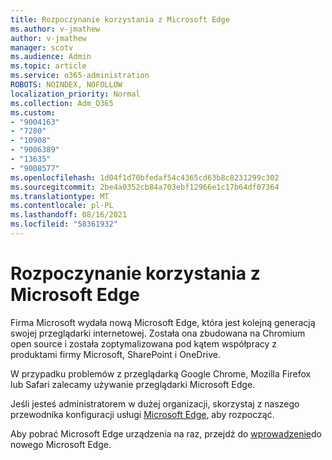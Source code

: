 ```yaml
---
title: Rozpoczynanie korzystania z Microsoft Edge
ms.author: v-jmathew
author: v-jmathew
manager: scotv
ms.audience: Admin
ms.topic: article
ms.service: o365-administration
ROBOTS: NOINDEX, NOFOLLOW
localization_priority: Normal
ms.collection: Adm_O365
ms.custom:
- "9004163"
- "7280"
- "10908"
- "9006389"
- "13635"
- "9008577"
ms.openlocfilehash: 1d04f1d70bfedaf54c4365cd63b8c8231299c302
ms.sourcegitcommit: 2be4a0352cb84a703ebf12966e1c17b64df07364
ms.translationtype: MT
ms.contentlocale: pl-PL
ms.lasthandoff: 08/16/2021
ms.locfileid: "58361932"
---
```

# <a name="start-using-microsoft-edge"></a>Rozpoczynanie korzystania z Microsoft Edge

Firma Microsoft wydała nową Microsoft Edge, która jest kolejną generacją swojej przeglądarki internetowej. Została ona zbudowana na Chromium open source i została zoptymalizowana pod kątem współpracy z produktami firmy Microsoft, SharePoint i OneDrive.

W przypadku problemów z przeglądarką Google Chrome, Mozilla Firefox lub Safari zalecamy używanie przeglądarki Microsoft Edge.

Jeśli jesteś administratorem w dużej organizacji, skorzystaj z naszego przewodnika konfiguracji usługi [Microsoft Edge,](https://go.microsoft.com/fwlink/?linkid=2142423) aby rozpocząć.

Aby pobrać Microsoft Edge urządzenia na raz, przejdź do [wprowadzenie](https://go.microsoft.com/fwlink/?linkid=2141049)do nowego Microsoft Edge.

